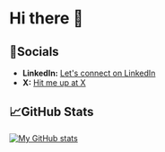 # Hi there 👋

## 🤝Socials
- **LinkedIn:** [Let's connect on LinkedIn](https://www.linkedin.com/in/subhash-gedam/)
- **X:** [Hit me up at X](https://twitter.com/swaggyhustler)
## 📈GitHub Stats
[![My GitHub stats](https://github-readme-stats.vercel.app/api?username=gedamsubhash&show_icons=true&count_private=true&hide=contribs&theme=radical)](https://github.com/gedamsubhash)
<!--
**gedamsubhash/gedamsubhash** is a ✨ _special_ ✨ repository because its `README.md` (this file) appears on your GitHub profile.

Here are some ideas to get you started:

- 🔭 I’m currently working on ...
- 🌱 I’m currently learning ...
- 👯 I’m looking to collaborate on ...
- 🤔 I’m looking for help with ...
- 💬 Ask me about ...
- 📫 How to reach me: ...
- 😄 Pronouns: ...
- ⚡ Fun fact: ...
-->
